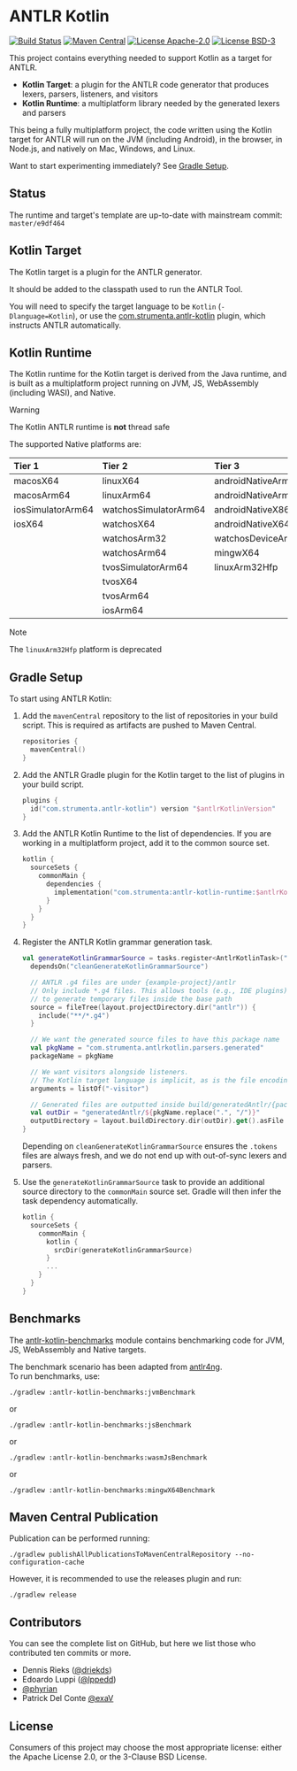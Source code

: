 # ANTLR Kotlin

[![Build Status](https://github.com/Strumenta/antlr-kotlin/workflows/Build/badge.svg)](https://github.com/Strumenta/antlr-kotlin/actions)
[![Maven Central](https://maven-badges.herokuapp.com/maven-central/com.strumenta/antlr-kotlin-runtime/badge.svg)](https://maven-badges.herokuapp.com/maven-central/com.strumenta/antlr-kotlin-runtime)
[![License Apache-2.0](https://img.shields.io/badge/license-Apache--2.0-blue.svg)](LICENSE-Apache)
[![License BSD-3](https://img.shields.io/badge/License-BSD_3--Clause-blue.svg)](LICENSE-BSD)

This project contains everything needed to support Kotlin as a target for ANTLR.

- **Kotlin Target**: a plugin for the ANTLR code generator that produces lexers, parsers, listeners, and visitors
- **Kotlin Runtime**: a multiplatform library needed by the generated lexers and parsers

This being a fully multiplatform project, the code written using the Kotlin target for ANTLR
will run on the JVM (including Android), in the browser, in Node.js, and natively on Mac, Windows, and Linux.

Want to start experimenting immediately? See [Gradle Setup](#gradle-setup).

## Status

The runtime and target's template are up-to-date with mainstream commit: `master/e9df464`

## Kotlin Target

The Kotlin target is a plugin for the ANTLR generator.

It should be added to the classpath used to run the ANTLR Tool.

You will need to specify the target language to be `Kotlin` (`-Dlanguage=Kotlin`),
or use the [com.strumenta.antlr-kotlin][1] plugin, which instructs ANTLR automatically.

## Kotlin Runtime

The Kotlin runtime for the Kotlin target is derived from the Java runtime, and is built
as a multiplatform project running on JVM, JS, WebAssembly (including WASI), and Native.

> [!WARNING]  
> The Kotlin ANTLR runtime is **not** thread safe

The supported Native platforms are:

| Tier 1            | Tier 2                | Tier 3             |
|:------------------|:----------------------|:-------------------|
| macosX64          | linuxX64              | androidNativeArm32 |
| macosArm64        | linuxArm64            | androidNativeArm64 |
| iosSimulatorArm64 | watchosSimulatorArm64 | androidNativeX86   |
| iosX64            | watchosX64            | androidNativeX64   |
|                   | watchosArm32          | watchosDeviceArm64 |
|                   | watchosArm64          | mingwX64           |
|                   | tvosSimulatorArm64    | linuxArm32Hfp      |
|                   | tvosX64               |                    |
|                   | tvosArm64             |                    |
|                   | iosArm64              |                    |

> [!NOTE]  
> The `linuxArm32Hfp` platform is deprecated

## Gradle Setup

To start using ANTLR Kotlin:

1. Add the `mavenCentral` repository to the list of repositories in your build script.
   This is required as artifacts are pushed to Maven Central.

   ```kotlin
   repositories {
     mavenCentral()
   }
   ```

2. Add the ANTLR Gradle plugin for the Kotlin target to the list of plugins in your build script.

   ```kotlin
   plugins {
     id("com.strumenta.antlr-kotlin") version "$antlrKotlinVersion"
   }
   ```

3. Add the ANTLR Kotlin Runtime to the list of dependencies.
   If you are working in a multiplatform project, add it to the common source set.

   ```kotlin
   kotlin {
     sourceSets {
       commonMain {
         dependencies {
           implementation("com.strumenta:antlr-kotlin-runtime:$antlrKotlinVersion")
         }
       }
     }
   }
   ```

4. Register the ANTLR Kotlin grammar generation task.

   ```kotlin
   val generateKotlinGrammarSource = tasks.register<AntlrKotlinTask>("generateKotlinGrammarSource") {
     dependsOn("cleanGenerateKotlinGrammarSource")

     // ANTLR .g4 files are under {example-project}/antlr
     // Only include *.g4 files. This allows tools (e.g., IDE plugins)
     // to generate temporary files inside the base path
     source = fileTree(layout.projectDirectory.dir("antlr")) {
       include("**/*.g4")
     }

     // We want the generated source files to have this package name
     val pkgName = "com.strumenta.antlrkotlin.parsers.generated"
     packageName = pkgName

     // We want visitors alongside listeners.
     // The Kotlin target language is implicit, as is the file encoding (UTF-8)
     arguments = listOf("-visitor")

     // Generated files are outputted inside build/generatedAntlr/{package-name}
     val outDir = "generatedAntlr/${pkgName.replace(".", "/")}"
     outputDirectory = layout.buildDirectory.dir(outDir).get().asFile
   }
   ```

   Depending on `cleanGenerateKotlinGrammarSource` ensures the `.tokens` files are always fresh,
   and we do not end up with out-of-sync lexers and parsers.

5. Use the `generateKotlinGrammarSource` task to provide an additional source directory
   to the `commonMain` source set. Gradle will then infer the task dependency automatically.

   ```kotlin
   kotlin {
     sourceSets {
       commonMain {
         kotlin {
           srcDir(generateKotlinGrammarSource)
         }
         ...
       }
     }
   }
   ```

## Benchmarks

The [antlr-kotlin-benchmarks](./antlr-kotlin-benchmarks) module contains benchmarking code
for JVM, JS, WebAssembly and Native targets.

The benchmark scenario has been adapted from [antlr4ng][2].  
To run benchmarks, use:
```
./gradlew :antlr-kotlin-benchmarks:jvmBenchmark
```
or
```
./gradlew :antlr-kotlin-benchmarks:jsBenchmark
```
or
```
./gradlew :antlr-kotlin-benchmarks:wasmJsBenchmark
```
or
```
./gradlew :antlr-kotlin-benchmarks:mingwX64Benchmark
```

## Maven Central Publication

Publication can be performed running:

```
./gradlew publishAllPublicationsToMavenCentralRepository --no-configuration-cache
```

However, it is recommended to use the releases plugin and run:

```
./gradlew release
```

## Contributors

You can see the complete list on GitHub, but here we list those who contributed ten commits or more.

- Dennis Rieks ([@driekds](https://github.com/drieks))
- Edoardo Luppi ([@lppedd](https://github.com/lppedd))
- [@phyrian](https://github.com/phyrian)
- Patrick Del Conte [@exaV](https://github.com/exaV)

## License

Consumers of this project may choose the most appropriate license: either the Apache License 2.0, or the 3-Clause BSD License.

[1]: https://plugins.gradle.org/plugin/com.strumenta.antlr-kotlin
[2]: https://github.com/mike-lischke/antlr4ng/tree/master/tests/benchmarks
[3]: https://github.com/Kotlin/kotlinx-benchmark
